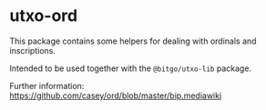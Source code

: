 # utxo-ord

This package contains some helpers for dealing with ordinals and inscriptions.

Intended to be used together with the `@bitgo/utxo-lib` package.

Further information: https://github.com/casey/ord/blob/master/bip.mediawiki
